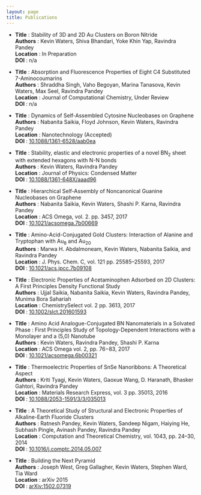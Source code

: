 ```yaml
---
layout: page
title: Publications
---
```


*  <strong>Title</strong>    : Stability of 3D and 2D Au Clusters on Boron Nitride <br /> 
   <strong>Authors</strong>  : Kevin Waters, Shiva Bhandari, Yoke Khin Yap, Ravindra Pandey <br /> 
   <strong>Location</strong> : In Preparation <br /> 
   <strong>DOI</strong>      : n/a

*  <strong>Title</strong>    : Absorption and Fluorescence Properties of Eight C4 Substituted 7-Aminocoumarins <br />
   <strong>Authors</strong>  : Shraddha Singh, Vaho Begoyan, Marina Tanasova, Kevin Waters, Max Seel, Ravindra Pandey <br />
   <strong>Location</strong> : Journal of Computational Chemistry, Under Review <br />
   <strong>DOI</strong>      : n/a

*  <strong>Title</strong>    : Dynamics of Self-Assembled Cytosine Nucleobases on Graphene <br />
   <strong>Authors</strong>  : Nabanita Saikia, Floyd Johnson, Kevin Waters, Ravindra Pandey <br />
   <strong>Location</strong> : Nanotechnology (Accepted) <br />
   <strong>DOI</strong>      : [10.1088/1361-6528/aab0ea](https://doi.org/10.1088/1361-6528/aab0ea) 

*  <strong>Title</strong>    : Stability, elastic and electronic properties of a novel BN<sub>2</sub> sheet with extended hexagons with N-N bonds <br />
   <strong>Authors</strong>  : Kevin Waters, Ravindra Pandey <br />
   <strong>Location</strong> : Journal of Physics: Condensed Matter <br />
   <strong>DOI</strong>      : [10.1088/1361-648X/aaad96](https://doi.org/10.1088/1361-648X/aaad96) <br />

*  <strong>Title</strong>    : Hierarchical Self-Assembly of Noncanonical Guanine Nucleobases on Graphene <br />
   <strong>Authors</strong>  : Nabanita Saikia, Kevin Waters, Shashi P. Karna, Ravindra Pandey <br />
   <strong>Location</strong> : ACS Omega, vol. 2. pp. 3457, 2017 <br />
   <strong>DOI</strong>      : [10.1021/acsomega.7b00669](https://doi.org/10.1021/acsomega.7b00669) <br />

*  <strong>Title</strong>    : Amino-Acid-Conjugated Gold Clusters: Interaction of Alanine and Tryptophan with Au<sub>8</sub> and Au<sub>20</sub> <br />
   <strong>Authors</strong>  : Marwa H. Abdalmoneam, Kevin Waters, Nabanita Saikia, and Ravindra Pandey <br />
   <strong>Location</strong> : J. Phys. Chem. C, vol. 121 pp. 25585–25593, 2017 <br />
   <strong>DOI</strong>      : [10.1021/acs.jpcc.7b09108](https://doi.org/10.1021/acs.jpcc.7b09108) <br />

*  <strong>Title</strong>    : Electronic Properties of Acetaminophen Adsorbed on 2D Clusters: A First Principles Density Functional Study <br />
   <strong>Authors</strong>  : Ujjal Saikia, Nabanita Saikia, Kevin Waters, Ravindra Pandey, Munima Bora Sahariah <br />
   <strong>Location</strong> : ChemistrySelect vol. 2 pp. 3613, 2017 <br />
   <strong>DOI</strong>      : [10.1002/slct.201601593](https://doi.org/10.1002/slct.201601593) <br />

*  <strong>Title</strong>    : Amino Acid Analogue-Conjugated BN Nanomaterials in a Solvated Phase : First Principles Study of Topology-Dependent Interactions with a Monolayer and a (5,0) Nanotube <br />
   <strong>Authors</strong>  : Kevin Waters, Ravindra Pandey, Shashi P. Karna <br />
   <strong>Location</strong> : ACS Omega vol. 2, pp. 76−83, 2017 <br />
   <strong>DOI</strong>      : [10.1021/acsomega.6b00321](https://doi.org/10.1021/acsomega.6b00321) <br />

*  <strong>Title</strong>    : Thermoelectric Properties of SnSe Nanoribbons: A Theoretical Aspect <br />
   <strong>Authors</strong>  : Kriti Tyagi, Kevin Waters, Gaoxue Wang, D. Haranath, Bhasker Gahtori, Ravindra Pandey <br />
   <strong>Location</strong> : Materials Research Express, vol. 3 pp. 35013, 2016 <br />
   <strong>DOI</strong>      : [10.1088/2053-1591/3/3/035013](https://doi.org/10.1088/2053-1591/3/3/035013) <br />

*  <strong>Title</strong>    : A Theoretical Study of Structural and Electronic Properties of Alkaline-Earth Fluoride Clusters <br />
   <strong>Authors</strong>  : Ratnesh Pandey, Kevin Waters, Sandeep Nigam, Haiying He, Subhash Pingle, Avinash Pandey, Ravindra Pandey <br />
   <strong>Location</strong> : Computation and Theoretical Chemistry, vol. 1043, pp. 24–30, 2014 <br />
   <strong>DOI</strong>      : [10.1016/j.comptc.2014.05.007](https://doi.org/10.1016/j.comptc.2014.05.007) <br />

*  <strong>Title</strong>    : Building the Next Pyramid <br />
   <strong>Authors</strong>  : Joseph West, Greg Gallagher, Kevin Waters, Stephen Ward, Tia Ward <br />
   <strong>Location</strong> : arXiv 2015 <br />
   <strong>DOI</strong>      : [arXiv:1502.07319](https://arxiv.org/abs/1502.07319)<br />
